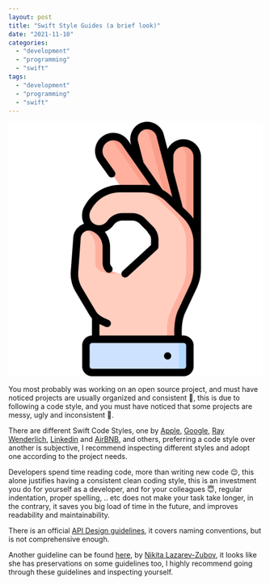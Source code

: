 ```yaml
---
layout: post
title: "Swift Style Guides (a brief look)"
date: "2021-11-10"
categories: 
  - "development"
  - "programming"
  - "swift"
tags: 
  - "development"
  - "programming"
  - "swift"
---
```


![](images/ok.png)

You most probably was working on an open source project, and must have noticed projects are usually organized and consistent 🧐, this is due to following a code style, and you must have noticed that some projects are messy, ugly and inconsistent 🤮.  
  
There are different Swift Code Styles, one by [Apple](https://www.swift.org/documentation/api-design-guidelines/), [Google](https://google.github.io/swift/), [Ray Wenderlich](https://github.com/raywenderlich/swift-style-guide), [Linkedin](https://github.com/linkedin/swift-style-guide) and [AirBNB](https://github.com/airbnb/swift), and others, preferring a code style over another is subjective, I recommend inspecting different styles and adopt one according to the project needs.  
  
Developers spend time reading code, more than writing new code 😌, this alone justifies having a consistent clean coding style, this is an investment you do for yourself as a developer, and for your colleagues 😇, regular indentation, proper spelling, .. etc does not make your task take longer, in the contrary, it saves you big load of time in the future, and improves readability and maintainability.  
  
There is an official [API Design guidelines](https://www.swift.org/documentation/api-design-guidelines/), it covers naming conventions, but is not comprehensive enough.  
  
Another guideline can be found [here](https://github.com/lazarevzubov/Ultimate-Swift-Code-Style-Guidelines), by [Nikita Lazarev-Zubov](https://lazarevzubov.medium.com/?source=post_page-----59025a7c163c-----------------------------------), it looks like she has preservations on some guidelines too, I highly recommend going through these guidelines and inspecting yourself.
